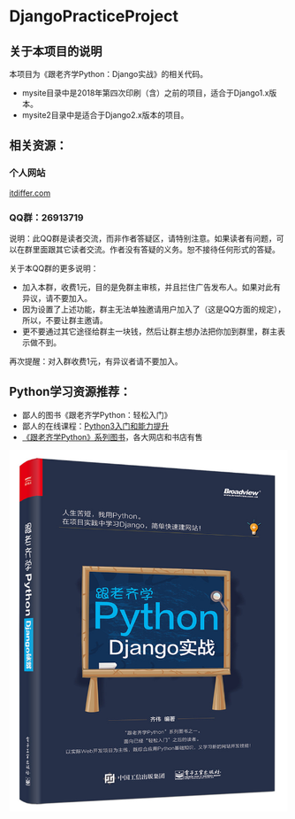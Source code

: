 # DjangoPracticeProject

## 关于本项目的说明

本项目为《跟老齐学Python：Django实战》的相关代码。

- mysite目录中是2018年第四次印刷（含）之前的项目，适合于Django1.x版本。
- mysite2目录中是适合于Django2.x版本的项目。

## 相关资源：

### 个人网站

[itdiffer.com](http://www.itdiffer.com)

### QQ群：26913719

说明：此QQ群是读者交流，而非作者答疑区，请特别注意。如果读者有问题，可以在群里面跟其它读者交流。作者没有答疑的义务。恕不接待任何形式的答疑。

关于本QQ群的更多说明：

- 加入本群，收费1元，目的是免群主审核，并且拦住广告发布人。如果对此有异议，请不要加入。
- 因为设置了上述功能，群主无法单独邀请用户加入了（这是QQ方面的规定），所以，不要让群主邀请。
- 更不要通过其它途径给群主一块钱，然后让群主想办法把你加到群里，群主表示做不到。

再次提醒：对入群收费1元，有异议者请不要加入。

## Python学习资源推荐：

- 鄙人的图书《跟老齐学Python：轻松入门》
- 鄙人的在线课程：[Python3入门和能力提升](https://www.cctalk.com/m/course/111302)
- [《跟老齐学Python》系列图书](http://itdiffer.com/article/37)，各大网店和书店有售

![django book](./python-book2.png)